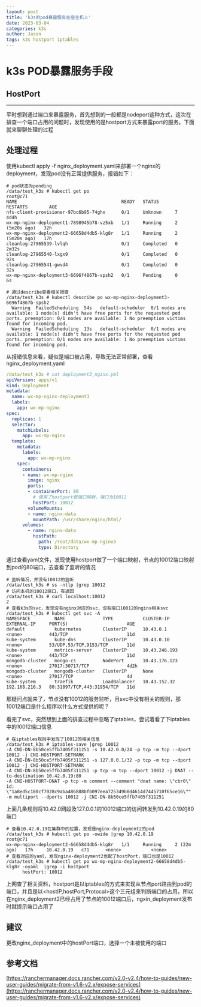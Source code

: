 ```yaml
---
layout: post
title: 'k3s的pod暴露服务在宿主机上'
date: 2023-03-04
categories: k3s
author: Jason
tags: k3s hostport iptables
---
```


# k3s POD暴露服务手段
## HostPort

------

平时想到通过端口来暴露服务，首先想到的一般都是nodeport这种方式，这次在排查一个端口占用的问题时，发现使用的是hostport方式来暴露port的服务。下面就来聊聊处理的过程

## 处理过程 

使用kubectl apply -f nginx_deployment.yaml来部署一个nginx的deployment，发现pod没有正常提供服务，报错如下：

```shell
# pod状态为pending
/data/test_k3s # kubectl get po                                                                                   root@c71
NAME                                       READY   STATUS      RESTARTS        AGE
nfs-client-provisioner-97bc6b95-74ghx      0/1     Unknown     7               4d4h
wx-mp-nginx-deployment1-7898945b78-vz5xb   1/1     Running     2 (5m20s ago)   32h
wx-mp-nginx-deployment2-66658d4db5-klg8r   1/1     Running     2 (5m20s ago)   17h
cleanlog-27965539-lvlqh                    0/1     Completed   0               2m32s
cleanlog-27965540-lxgx9                    0/1     Completed   0               92s
cleanlog-27965541-gwvd4                    0/1     Completed   0               32s
wx-mp-nginx-deployment3-6696f4867b-spsh2   0/1     Pending     0               6s

# 通过describe查看相关报错
/data/test_k3s # kubectl describe po wx-mp-nginx-deployment3-6696f4867b-spsh2  
  Warning  FailedScheduling  54s   default-scheduler  0/1 nodes are available: 1 node(s) didn't have free ports for the requested pod ports. preemption: 0/1 nodes are available: 1 No preemption victims found for incoming pod.
  Warning  FailedScheduling  13s   default-scheduler  0/1 nodes are available: 1 node(s) didn't have free ports for the requested pod ports. preemption: 0/1 nodes are available: 1 No preemption victims found for incoming pod.
```

从报错信息来看，疑似是端口被占用，导致无法正常部署，查看nginx_deployment.yaml

```yaml
/data/test_k3s # cat deployment3_nginx.yml                                                                        root@c71
apiVersion: apps/v1
kind: Deployment
metadata:
  name: wx-mp-nginx-deployment3
  labels:
    app: wx-mp-nginx
spec:
  replicas: 1
  selector:
    matchLabels:
      app: wx-mp-nginx
  template:
    metadata:
      labels:
        app: wx-mp-nginx
    spec:
      containers:
      - name: wx-mp-nginx
        image: nginx
        ports:
        - containerPort: 80
          # 使用了hostport做端口映射，端口为10012
          hostPort: 10012
        volumeMounts:
        - name: nginx-data
          mountPath: /usr/share/nginx/html/
      volumes:
        - name: nginx-data
          hostPath:
            path: /root/data/wx-mp-nginx3
            type: Directory

```

通过查看yaml文件，发现使用hostport做了一个端口映射，节点的10012端口映射到pod的80端口，去查看了监听的情况

```shell
# 监听情况，并没有10012的监听
/data/test_k3s # ss -ntlp |grep 10012      
# 访问本机的10012端口，有返回
/data/test_k3s # curl localhost:10012                                                                 
2
# 查看k3s的svc，发现没有nginx对应的svc，没有端口10012的nginx相关svc
/data/test_k3s # kubectl get svc -A                                                                  
NAMESPACE         NAME              TYPE           CLUSTER-IP      EXTERNAL-IP     PORT(S)                      AGE
default           kubernetes        ClusterIP      10.43.0.1       <none>          443/TCP                      11d
kube-system       kube-dns          ClusterIP      10.43.0.10      <none>          53/UDP,53/TCP,9153/TCP       11d
kube-system       metrics-server    ClusterIP      10.43.246.193   <none>          443/TCP                      11d
mongodb-cluster   mongo-cs          NodePort       10.43.176.123   <none>          27017:30717/TCP              4d2h
mongodb-cluster   mongodb-cluster   ClusterIP      None            <none>          27017/TCP                    4d
kube-system       traefik           LoadBalancer   10.43.152.32    192.168.216.3   80:31897/TCP,443:31954/TCP   11d
```

那疑问点就来了，节点没有10012的服务监听，且svc中没有相关的规则，那10012端口是什么程序以什么方式提供的呢？

看完了svc，突然想到上面的排查过程中忽略了iptables，尝试着看了下iptables中的10012端口信息

```shell
# 在iptables规则中发现了10012的相关信息
/data/test_k3s # iptables-save |grep 10012                                                          
-A CNI-DN-8b50ce5ffb7405f311251 -s 10.42.0.0/24 -p tcp -m tcp --dport 10012 -j CNI-HOSTPORT-SETMARK
-A CNI-DN-8b50ce5ffb7405f311251 -s 127.0.0.1/32 -p tcp -m tcp --dport 10012 -j CNI-HOSTPORT-SETMARK
-A CNI-DN-8b50ce5ffb7405f311251 -p tcp -m tcp --dport 10012 -j DNAT --to-destination 10.42.0.19:80
-A CNI-HOSTPORT-DNAT -p tcp -m comment --comment "dnat name: \"cbr0\" id: \"1a8ed5c180cf7028c9aba486888bfb097eea725349b0d4614d7445710f65ce16\"" -m multiport --dports 10012 -j CNI-DN-8b50ce5ffb7405f311251
```

上面几条规则将10.42.0网段及127.0.0.1的10012端口的访问转发到10.42.0.19的80端口

```shell
# 查看10.42.0.19在集群中的位置，发现是nginx-deployment2的pod
/data/test_k3s # kubectl get po -owide |grep 10.42.0.19                                                           root@c71
wx-mp-nginx-deployment2-66658d4db5-klg8r   1/1     Running     2 (22m ago)   17h     10.42.0.19   c71      <none>           <none>
# 查看对应的yaml，发现nginx-deployment2也配了hostPort，端口也是10012
/data/test_k3s # kubectl get po wx-mp-nginx-deployment2-66658d4db5-klg8r -oyaml  |grep -i hostport  
      hostPort: 10012

```

上网查了相关资料，hostport是以iptables的方式来实现从节点port路由到pod的端口，并且是以<hostIP,hostPort,Protocal>这个三元组来判断端口的占用，所以在nginx_deployment2已经占用了节点的10012端口后，ngxin_deployment发布时就提示端口占用了

## 建议

更改nginx_deployment中的hostPort端口，选择一个未被使用的端口

## 参考文档

[https://ranchermanager.docs.rancher.com/v2.0-v2.4/how-to-guides/new-user-guides/migrate-from-v1.6-v2.x/expose-services](https://ranchermanager.docs.rancher.com/v2.0-v2.4/how-to-guides/new-user-guides/migrate-from-v1.6-v2.x/expose-services)